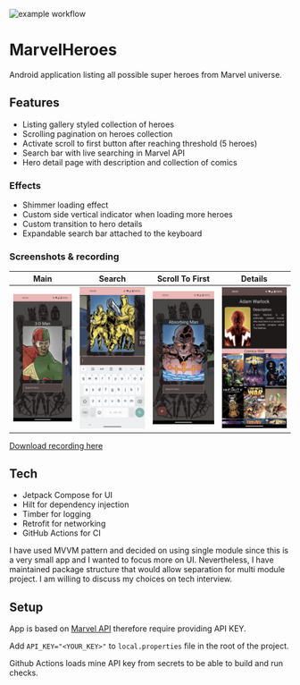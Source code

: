 ![example workflow](https://github.com/damianpetla/MarvelHeroes/actions/workflows/android.yml/badge.svg)
# MarvelHeroes

Android application listing all possible super heroes from Marvel universe.

## Features

- Listing gallery styled collection of heroes
- Scrolling pagination on heroes collection
- Activate scroll to first button after reaching threshold (5 heroes)
- Search bar with live searching in Marvel API
- Hero detail page with description and collection of comics

### Effects
- Shimmer loading effect
- Custom side vertical indicator when loading more heroes
- Custom transition to hero details
- Expandable search bar attached to the keyboard

### Screenshots & recording

|Main|Search|Scroll To First|Details|
|---|---|---|---|
|![Screen 1](screenshots/herocollection_1.png)|![Screen 2](screenshots/herocollection_2.png)|![Screen 3](screenshots/herocollection_3.png)|![Screen 4](screenshots/herodetails_1.png)|



[Download recording here](screenshots/recording.mp4)

## Tech
- Jetpack Compose for UI
- Hilt for dependency injection
- Timber for logging
- Retrofit for networking
- GitHub Actions for CI

I have used MVVM pattern and decided on using single module since this is a very small app and I wanted to focus more on UI. 
Nevertheless, I have maintained package structure that would allow separation for multi module project.
I am willing to discuss my choices on tech interview.

## Setup
App is based on [Marvel API](https://developer.marvel.com/) therefore require providing API KEY. 

Add `API_KEY="<YOUR_KEY>"` to `local.properties` file in the root of the project.

Github Actions loads mine API key from secrets to be able to build and run checks.
